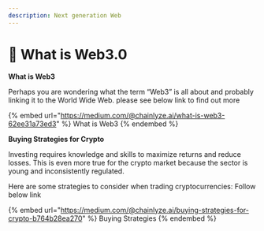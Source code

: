 ```yaml
---
description: Next generation Web
---
```


# 🔎 What is Web3.0



**What is Web3**

Perhaps you are wondering what the term “Web3” is all about and probably linking it to the World Wide Web. please see below link to find out more

{% embed url="https://medium.com/@chainlyze.ai/what-is-web3-62ee31a73ed3" %}
What is Web3
{% endembed %}

**Buying Strategies for Crypto**

Investing requires knowledge and skills to maximize returns and reduce losses. This is even more true for the crypto market because the sector is young and inconsistently regulated.

Here are some strategies to consider when trading cryptocurrencies: Follow below link

{% embed url="https://medium.com/@chainlyze.ai/buying-strategies-for-crypto-b764b28ea270" %}
Buying Strategies
{% endembed %}
